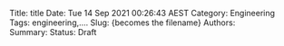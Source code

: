 Title: title 
Date: Tue 14 Sep 2021 00:26:43 AEST
Category: Engineering 
Tags: engineering,....
Slug: {becomes the filename} 
Authors:  
Summary: 
Status: Draft